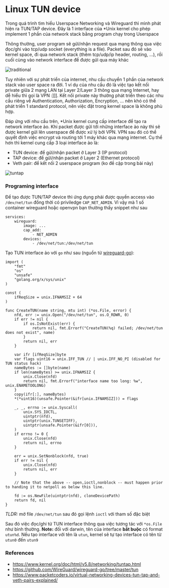 # Linux TUN device

Trong quá trình tìm hiểu Userspace Networking và Wireguard thì mình phát hiện ra TUN/TAP device. Đây là 1 interface của \*Unix kernel cho phép implement 1 phần của network stack bằng program chạy trong Userspace

Thông thường, user program sẽ gửi/nhận request qua mạng thông qua việc đọc/ghi vào tcp/udp socket (everything is a file). Packet sau đó sẽ vào kernel space, đi qua network stack (thêm tcp/udp/ip header, routing, ...), rồi cuối cùng vào network interface để được gửi qua máy khác

![traditional](https://www.packetcoders.io/content/images/2020/10/image3.png)

Tuy nhiên với sự phát triển của internet, nhu cầu chuyển 1 phần của network stack vào user space ra đời. 1 ví dụ của nhu cầu đó là việc tạo kết nối private giữa 2 mạng LAN tại Layer 2/Layer 3 thông qua mạng Internet, hay dễ hiểu thì gọi là VPN :]]]. Kết nối private này thường phát triển theo các nhu cầu riêng về Authentication, Authorization, Encryption, ... nên khó có thể phát triển 1 standard protocol, nên việc đặt trong kernel space là không phù hợp.

Đáp ứng với nhu cầu trên, \*Unix kernel cung cấp interface để tạo ra network interface ảo. Khi packet được gửi tới những interface ảo này thì sẽ được kernel gửi lên userspace để được xử lý bởi VPN. VPN sau đó có thể quyết định việc encrypt và routing tới 1 máy khác qua mạng internet. Cụ thể hơn thì kernel cung cấp 3 loại interface ảo là:

- TUN device: để gửi/nhận packet ở Layer 3 (IP protocol)
- TAP device: để gửi/nhận packet ở Layer 2 (Ethernet protocol)
- Veth pair: để kết nối 2 userspace program (ko đề cập trong bài này)

![tuntap](https://www.packetcoders.io/content/images/2020/10/image2.png)

### Programing interface

Để tạo được TUN/TAP device thì ứng dụng phải được quyền access vào `/dev/net/tun` đồng thời có priviledge `CAP_NET_ADMIN`. Vì vậy mà 1 số container wireguard hoặc openvpn bạn thường thấy snippet như sau

```
services:
    wireguard:
        image: ...
        cap_add:
            - NET_ADMIN
        devices:
            - /dev/net/tun:/dev/net/tun
```

Tạo TUN interface ảo với `go` như sau (nguồn từ [wireguard-go](https://github.com/WireGuard/wireguard-go)):

```
import (
	"fmt"
	"os"
	"unsafe"
	"golang.org/x/sys/unix"
)

const (
    ifReqSize = unix.IFNAMSIZ + 64
)

func CreateTUN(name string, mtu int) (*os.File, error) {
	nfd, err := unix.Open("/dev/net/tun", os.O_RDWR, 0)
	if err != nil {
		if os.IsNotExist(err) {
			return nil, fmt.Errorf("CreateTUN(%q) failed; /dev/net/tun does not exist", name)
		}
		return nil, err
	}

	var ifr [ifReqSize]byte
	var flags uint16 = unix.IFF_TUN // | unix.IFF_NO_PI (disabled for TUN status hack)
	nameBytes := []byte(name)
	if len(nameBytes) >= unix.IFNAMSIZ {
		unix.Close(nfd)
		return nil, fmt.Errorf("interface name too long: %w", unix.ENAMETOOLONG)
	}
	copy(ifr[:], nameBytes)
	*(*uint16)(unsafe.Pointer(&ifr[unix.IFNAMSIZ])) = flags

	_, _, errno := unix.Syscall(
		unix.SYS_IOCTL,
		uintptr(nfd),
		uintptr(unix.TUNSETIFF),
		uintptr(unsafe.Pointer(&ifr[0])),
	)
	if errno != 0 {
		unix.Close(nfd)
		return nil, errno
	}

	err = unix.SetNonblock(nfd, true)
	if err != nil {
		unix.Close(nfd)
		return nil, err
	}

	// Note that the above -- open,ioctl,nonblock -- must happen prior to handing it to netpoll as below this line.

	fd := os.NewFile(uintptr(nfd), cloneDevicePath)
    return fd, nil
}
```

_TLDR:_ mở file `/dev/net/tun` sau đó gọi lệnh `ioctl` với tham số đặc biệt

Sau đó việc đọc/ghi từ TUN interface thông qua việc tương tác với `*os.File` như bình thường. **Note:** đối với darwin, tên của interface **bắt buộc** có format `utun%d`. Nếu tạo interface với tên là `utun`, kernel sẽ tự tạo interface có tên từ `utun0` đến `utun9`

### References

- https://www.kernel.org/doc/html/v5.8/networking/tuntap.html
- https://github.com/WireGuard/wireguard-go/tree/master/tun
- https://www.packetcoders.io/virtual-networking-devices-tun-tap-and-veth-pairs-explained/

